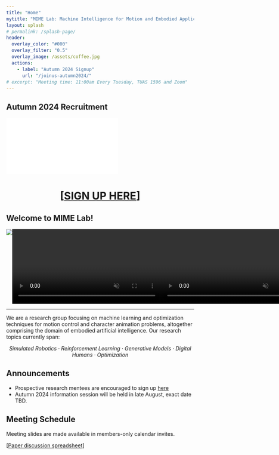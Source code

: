 ```yaml
---
title: "Home"
mytitle: "MIME Lab: Machine Intelligence for Motion and Embodied Applications"
layout: splash
# permalink: /splash-page/
header:
  overlay_color: "#000"
  overlay_filter: "0.5"
  overlay_image: /assets/coffee.jpg
  actions:
    - label: "Autumn 2024 Signup"
      url: "/joinus-autumn2024/"
# excerpt: "Meeting time: 11:00am Every Tuesday, TUAS 1596 and Zoom"
---
```


## Autumn 2024 Recruitment

<embed src="/assets/MIMEAdV8.pdf" type="application/pdf" />

<h1 style="text-align:center;"> [<a href="/joinus-autumn2024/">SIGN UP HERE</a>] </h1>

<style>
  div.teaser {
    text-align: center;
    display:grid;
    grid-auto-flow: column;
  }
  img.teaser {
    height: 200px;
  }
  video.teaser {
    height: 200px;
  }
</style>

## Welcome to MIME Lab!

<div class="teaser">
<img src="/assets/imgs/kristian/image9.gif" class="teaser" />
<img src="/assets/imgs/spacetime_teaser_1.gif" class="teaser" />
<video controls autoplay loop muted src="/assets/vids/skateboard-teaser.mp4" class="teaser"></video>
<video controls autoplay loop muted src="/assets/vids/bs-teaser.mp4" class="teaser"></video>
</div>

---

We are a research group focusing on machine learning and optimization techniques for motion control and character animation problems, altogether comprising the domain of embodied artificial intelligence. Our research topics currently span:

<p style="text-align: center;"><i>
Simulated Robotics · Reinforcement Learning · Generative Models ·  Digital Humans · Optimization
</i></p>

<!-- ## Research Objectives

We tackle physics-based character animation challenges using robotics techniques involving planning and learned control and kinematic motion modeling problems with generative models. The two domains intertwine -->

<!-- ### What is Embodied Intelligence?

### Motion Emergence via Navigating Physical Environments

### Modeling Motor Skill Inheritance -->

## Announcements

- Prospective research mentees are encouraged to sign up [here](/joinus-autumn2024/)
- Autumn 2024 information session will be held in late August, exact date TBD.

## Meeting Schedule

Meeting slides are made available in members-only calendar invites.

[[Paper discussion spreadsheet](https://docs.google.com/spreadsheets/d/1mtKZQAroeNrVTtavV9VJvH0ZwKZs3IBPCw_X20zsDWw/edit?usp=sharing)]
